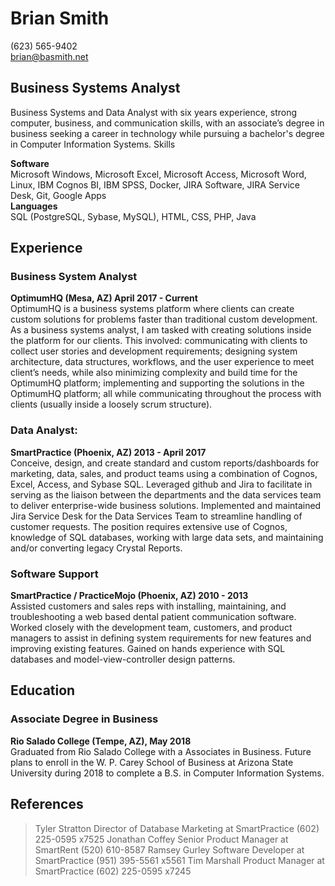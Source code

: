 
# Brian Smith
(623) 565-9402  
brian@basmith.net  

## Business Systems Analyst  
Business Systems and Data Analyst with six years experience, strong computer, business, and communication skills, with an associate’s degree in business seeking a career in technology while pursuing a bachelor's degree in Computer Information Systems.
Skills

**Software**  
Microsoft Windows, Microsoft Excel, Microsoft Access, Microsoft Word, Linux, IBM Cognos BI, IBM SPSS, Docker, JIRA Software, JIRA Service Desk, Git, Google Apps  
**Languages**  
SQL (PostgreSQL, Sybase, MySQL), HTML, CSS, PHP, Java

## Experience
  
### Business System Analyst  
**OptimumHQ (Mesa, AZ) April 2017 - Current**  
OptimumHQ is a business systems platform where clients can create custom solutions for problems faster than traditional custom development. As a business systems analyst, I am tasked with creating solutions inside the platform for our clients. This involved: communicating with clients to collect user stories and development requirements; designing system architecture, data structures, workflows, and the user experience to meet client’s needs, while also minimizing complexity and build time for the OptimumHQ platform; implementing and supporting the solutions in the OptimumHQ platform; all while communicating throughout the process with clients (usually inside a loosely scrum structure). 

### Data Analyst: 
**SmartPractice (Phoenix, AZ) 2013 - April 2017**  
Conceive, design, and create standard and custom reports/dashboards for marketing, data, sales, and product teams using a combination of Cognos, Excel, Access, and Sybase SQL. Leveraged github and Jira to facilitate in serving as the liaison between the departments and the data services team to deliver enterprise-wide business solutions. Implemented and maintained Jira Service Desk for the Data Services Team to streamline handling of customer requests. The position requires extensive use of Cognos, knowledge of SQL databases, working with large data sets, and maintaining and/or converting legacy Crystal Reports. 

### Software Support 
**SmartPractice / PracticeMojo (Phoenix, AZ) 2010 - 2013**  
Assisted customers and sales reps with installing, maintaining, and troubleshooting a web based dental patient communication software. Worked closely with the development team, customers, and product managers to assist in defining system requirements for new features and improving existing features. Gained on hands experience with SQL databases and model-view-controller design patterns. 

## Education

### Associate Degree in Business
**Rio Salado College (Tempe, AZ), May 2018**  
Graduated from Rio Salado College with a Associates in Business. Future plans to enroll in the W. P. Carey School of Business at Arizona State University during 2018 to complete a B.S. in Computer Information Systems. 

## References

> Tyler Stratton Director of Database Marketing at SmartPractice (602) 225-0595 x7525
> Jonathan Coffey Senior Product Manager at SmartRent (520) 610-8587
> Ramsey Gurley Software Developer at SmartPractice (951) 395-5561 x5561
> Tim Marshall Product Manager at SmartPractice (602) 225-0595 x7245
